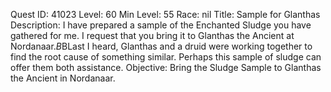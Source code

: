 Quest ID: 41023
Level: 60
Min Level: 55
Race: nil
Title: Sample for Glanthas
Description: I have prepared a sample of the Enchanted Sludge you have gathered for me. I request that you bring it to Glanthas the Ancient at Nordanaar.$B$BLast I heard, Glanthas and a druid were working together to find the root cause of something similar. Perhaps this sample of sludge can offer them both assistance.
Objective: Bring the Sludge Sample to Glanthas the Ancient in Nordanaar.
